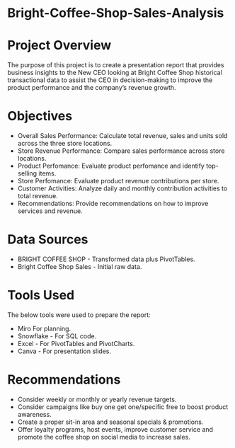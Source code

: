 # Bright-Coffee-Shop-Sales-Analysis

# Project Overview

The purpose of this project is to create a presentation report that provides business insights to the New CEO looking at Bright Coffee Shop historical transactional data to assist the CEO in decision-making to improve the product performance and the company’s revenue growth.

# Objectives

- Overall Sales Performance: Calculate total revenue, sales and units sold across the three        store locations.
- Store Revenue Performance: Compare sales performance across store locations.
- Product Perfomance: Evaluate product perfomance and identify top-selling items.
- Store Perfomance: Evaluate product revenue contributions per store.
- Customer Activities: Analyze daily and monthly contribution activities to total revenue.
- Recommendations: Provide recommendations on how to improve services and revenue.

# Data Sources

- BRIGHT COFFEE SHOP - Transformed data plus PivotTables.
- Bright Coffee Shop Sales - Initial raw data.

# Tools Used
The below tools were used to prepare the report: 

-  Miro  For planning.
- Snowflake - For SQL code.
- Excel - For PivotTables and PivotCharts.
- Canva - For presentation slides.

# Recommendations

- Consider weekly or monthly or yearly revenue targets.
- Consider campaigns like buy one get one/specific free to boost product awareness.
- Create a proper sit-in area and seasonal specials & promotions.
- Offer loyalty programs, host events, improve customer service and promote the coffee shop on     social media to increase sales.

